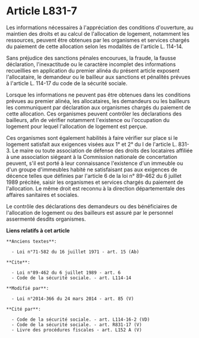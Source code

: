 # Article L831-7

Les informations nécessaires à l'appréciation des conditions d'ouverture, au maintien des droits et au calcul de l'allocation
de logement, notamment les ressources, peuvent être obtenues par les organismes et services chargés du paiement de cette
allocation selon les modalités de l'article L. 114-14. 

Sans préjudice des sanctions pénales encourues, la fraude, la fausse déclaration, l'inexactitude ou le caractère incomplet
des informations recueillies en application du premier alinéa du présent article exposent l'allocataire, le demandeur ou le
bailleur aux sanctions et pénalités prévues à l'article L. 114-17 du code de la sécurité sociale.

Lorsque les informations ne peuvent pas être obtenues dans les conditions prévues au premier alinéa, les allocataires, les
demandeurs ou les bailleurs les communiquent par déclaration aux organismes chargés du paiement de cette allocation. Ces
organismes peuvent contrôler les déclarations des bailleurs, afin de vérifier notamment l'existence ou l'occupation du
logement pour lequel l'allocation de logement est perçue. 

Ces organismes sont également habilités à faire vérifier sur place si le logement satisfait aux exigences visées aux 1° et 2°
du I de l'article L. 831-3. Le maire ou toute association de défense des droits des locataires affiliée à une association
siégeant à la Commission nationale de concertation peuvent, s'il est porté à leur connaissance l'existence d'un immeuble ou
d'un groupe d'immeubles habité ne satisfaisant pas aux exigences de décence telles que définies par l'article 6 de la loi n°
89-462 du 6 juillet 1989 précitée, saisir les organismes et services chargés du paiement de l'allocation. Le même droit est
reconnu à la direction départementale des affaires sanitaires et sociales. 

Le contrôle des déclarations des demandeurs ou des bénéficiaires de l'allocation de logement ou des bailleurs est assuré par
le personnel assermenté desdits organismes.

**Liens relatifs à cet article**

	**Anciens textes**:

	  - Loi n°71-582 du 16 juillet 1971 - art. 15 (Ab)

	**Cite**:

	  - Loi n°89-462 du 6 juillet 1989 - art. 6
	  - Code de la sécurité sociale. - art. L114-14

	**Modifié par**:

	  - Loi n°2014-366 du 24 mars 2014 - art. 85 (V)

	**Cité par**:

	  - Code de la sécurité sociale. - art. L114-16-2 (VD)
	  - Code de la sécurité sociale. - art. R831-17 (V)
	  - Livre des procédures fiscales - art. L152 A (V)
